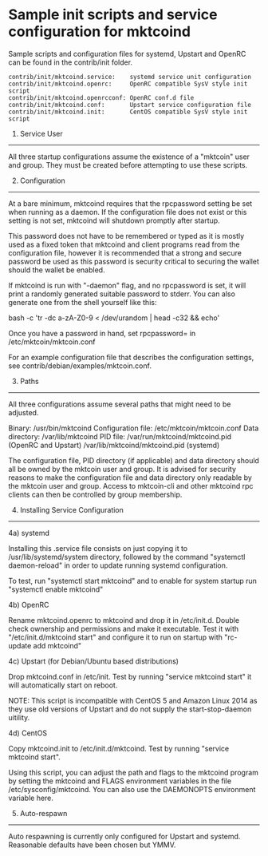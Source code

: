 Sample init scripts and service configuration for mktcoind
==========================================================

Sample scripts and configuration files for systemd, Upstart and OpenRC
can be found in the contrib/init folder.

    contrib/init/mktcoind.service:    systemd service unit configuration
    contrib/init/mktcoind.openrc:     OpenRC compatible SysV style init script
    contrib/init/mktcoind.openrcconf: OpenRC conf.d file
    contrib/init/mktcoind.conf:       Upstart service configuration file
    contrib/init/mktcoind.init:       CentOS compatible SysV style init script

1. Service User
---------------------------------

All three startup configurations assume the existence of a "mktcoin" user
and group.  They must be created before attempting to use these scripts.

2. Configuration
---------------------------------

At a bare minimum, mktcoind requires that the rpcpassword setting be set
when running as a daemon.  If the configuration file does not exist or this
setting is not set, mktcoind will shutdown promptly after startup.

This password does not have to be remembered or typed as it is mostly used
as a fixed token that mktcoind and client programs read from the configuration
file, however it is recommended that a strong and secure password be used
as this password is security critical to securing the wallet should the
wallet be enabled.

If mktcoind is run with "-daemon" flag, and no rpcpassword is set, it will
print a randomly generated suitable password to stderr.  You can also
generate one from the shell yourself like this:

bash -c 'tr -dc a-zA-Z0-9 < /dev/urandom | head -c32 && echo'

Once you have a password in hand, set rpcpassword= in /etc/mktcoin/mktcoin.conf

For an example configuration file that describes the configuration settings,
see contrib/debian/examples/mktcoin.conf.

3. Paths
---------------------------------

All three configurations assume several paths that might need to be adjusted.

Binary:              /usr/bin/mktcoind
Configuration file:  /etc/mktcoin/mktcoin.conf
Data directory:      /var/lib/mktcoind
PID file:            /var/run/mktcoind/mktcoind.pid (OpenRC and Upstart)
                     /var/lib/mktcoind/mktcoind.pid (systemd)

The configuration file, PID directory (if applicable) and data directory
should all be owned by the mktcoin user and group.  It is advised for security
reasons to make the configuration file and data directory only readable by the
mktcoin user and group.  Access to mktcoin-cli and other mktcoind rpc clients
can then be controlled by group membership.

4. Installing Service Configuration
-----------------------------------

4a) systemd

Installing this .service file consists on just copying it to
/usr/lib/systemd/system directory, followed by the command
"systemctl daemon-reload" in order to update running systemd configuration.

To test, run "systemctl start mktcoind" and to enable for system startup run
"systemctl enable mktcoind"

4b) OpenRC

Rename mktcoind.openrc to mktcoind and drop it in /etc/init.d.  Double
check ownership and permissions and make it executable.  Test it with
"/etc/init.d/mktcoind start" and configure it to run on startup with
"rc-update add mktcoind"

4c) Upstart (for Debian/Ubuntu based distributions)

Drop mktcoind.conf in /etc/init.  Test by running "service mktcoind start"
it will automatically start on reboot.

NOTE: This script is incompatible with CentOS 5 and Amazon Linux 2014 as they
use old versions of Upstart and do not supply the start-stop-daemon uitility.

4d) CentOS

Copy mktcoind.init to /etc/init.d/mktcoind. Test by running "service mktcoind start".

Using this script, you can adjust the path and flags to the mktcoind program by
setting the mktcoind and FLAGS environment variables in the file
/etc/sysconfig/mktcoind. You can also use the DAEMONOPTS environment variable here.

5. Auto-respawn
-----------------------------------

Auto respawning is currently only configured for Upstart and systemd.
Reasonable defaults have been chosen but YMMV.

